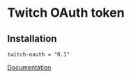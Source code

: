 Twitch OAuth token
===

Installation
---

```
twitch-oauth = "0.1"
```

[Documentation](https://docs.rs/twitch-oauth/)